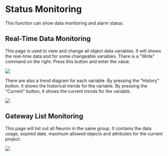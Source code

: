 # Status Monitoring 
This function can show data monitoring and alarm status.

## Real-Time Data Monitoring 
This page is used to view and change all object data variables. It will shows the real-time data and for some changeable variables. There is a &quot;Write&quot; command on the right. Press this button and enter the value.

![](./assets/data-monitoring-1.png)

There are also a trend diagram for each variable. By pressing the &quot;History&quot; button, it shows the historical trends for the variable. By pressing the &quot;Current&quot; button, it shows the current trends for the variable.

![](./assets/data-monitoring-2.png)

## Gateway List Monitoring 
This page will list out all Neuron in the same group. It contains the data usage, expired date, maximum allowed objects and attributes for the current project.

![](./assets/gateway-list.png)
